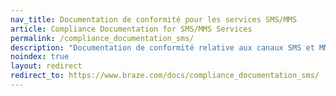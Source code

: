 ```yaml
---
nav_title: Documentation de conformité pour les services SMS/MMS
article: Compliance Documentation for SMS/MMS Services
permalink: /compliance_documentation_sms/
description: "Documentation de conformité relative aux canaux SMS et MMS."
noindex: true
layout: redirect
redirect_to: https://www.braze.com/docs/compliance_documentation_sms/
---
```


<!--
This redirect page exists only to funnel users to the English version of this statement. It should exist only in English and Japanese.
-->